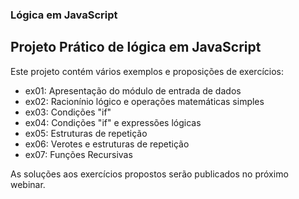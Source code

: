 ### Lógica em JavaScript

## Projeto Prático de lógica em JavaScript

Este projeto contém vários exemplos e proposições de exercícios:

- ex01: Apresentação do módulo de entrada de dados
- ex02: Racionínio lógico e operações matemáticas simples
- ex03: Condições "if" 
- ex04: Condições "if" e expressões lógicas
- ex05: Estruturas de repetição
- ex06: Verotes e estruturas de repetição
- ex07: Funções Recursivas

As soluções aos exercícios propostos serão publicados no próximo webinar.